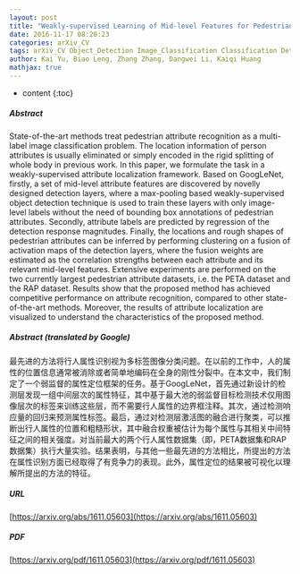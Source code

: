 ```yaml
---
layout: post
title: "Weakly-supervised Learning of Mid-level Features for Pedestrian Attribute Recognition and Localization"
date: 2016-11-17 08:20:23
categories: arXiv_CV
tags: arXiv_CV Object_Detection Image_Classification Classification Detection Relation Recognition
author: Kai Yu, Biao Leng, Zhang Zhang, Dangwei Li, Kaiqi Huang
mathjax: true
---
```


* content
{:toc}

##### Abstract
State-of-the-art methods treat pedestrian attribute recognition as a multi-label image classification problem. The location information of person attributes is usually eliminated or simply encoded in the rigid splitting of whole body in previous work. In this paper, we formulate the task in a weakly-supervised attribute localization framework. Based on GoogLeNet, firstly, a set of mid-level attribute features are discovered by novelly designed detection layers, where a max-pooling based weakly-supervised object detection technique is used to train these layers with only image-level labels without the need of bounding box annotations of pedestrian attributes. Secondly, attribute labels are predicted by regression of the detection response magnitudes. Finally, the locations and rough shapes of pedestrian attributes can be inferred by performing clustering on a fusion of activation maps of the detection layers, where the fusion weights are estimated as the correlation strengths between each attribute and its relevant mid-level features. Extensive experiments are performed on the two currently largest pedestrian attribute datasets, i.e. the PETA dataset and the RAP dataset. Results show that the proposed method has achieved competitive performance on attribute recognition, compared to other state-of-the-art methods. Moreover, the results of attribute localization are visualized to understand the characteristics of the proposed method.

##### Abstract (translated by Google)
最先进的方法将行人属性识别视为多标签图像分类问题。在以前的工作中，人的属性的位置信息通常被消除或者简单地编码在全身的刚性分裂中。在本文中，我们制定了一个弱监督的属性定位框架的任务。基于GoogLeNet，首先通过新设计的检测层发现一组中间层次的属性特征，其中基于最大池的弱监督目标检测技术仅用图像层次的标签来训练这些层，而不需要行人属性的边界框注释。其次，通过检测响应量的回归来预测属性标签。最后，通过对检测层激活图的融合进行聚类，可以推断出行人属性的位置和粗糙形状，其中融合权重被估计为每个属性与其相关中间特征之间的相关强度。对当前最大的两个行人属性数据集（即，PETA数据集和RAP数据集）执行大量实验。结果表明，与其他一些最先进的方法相比，所提出的方法在属性识别方面已经取得了有竞争力的表现。此外，属性定位的结果被可视化以理解所提出的方法的特征。

##### URL
[https://arxiv.org/abs/1611.05603](https://arxiv.org/abs/1611.05603)

##### PDF
[https://arxiv.org/pdf/1611.05603](https://arxiv.org/pdf/1611.05603)


